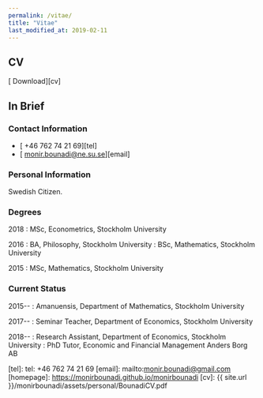 ```yaml
---
permalink: /vitae/
title: "Vitae"
last_modified_at: 2019-02-11
---
```


## CV

[<i class="fas fa-file-pdf"></i> Download][cv]

## In Brief

### Contact Information

- [<i class="fas fa-phone"></i> +46 762 74 21 69][tel]
- [<i class="fas fa-envelope"></i> monir.bounadi@ne.su.se][email]

### Personal Information

Swedish Citizen.

### Degrees

2018
:	MSc, Econometrics, Stockholm University

2016
:	BA, Philosophy, Stockholm University
:	BSc, Mathematics, Stockholm University

2015
:	MSc, Mathematics, Stockholm University

### Current Status 

2015--
:	Amanuensis, Department of Mathematics, Stockholm University

2017--
:	Seminar Teacher, Department of Economics, Stockholm University

2018--
:	Research Assistant, Department of Economics, Stockholm University 
:	PhD Tutor, Economic and Financial Management Anders Borg AB

[tel]: tel: +46 762 74 21 69
[email]: mailto:monir.bounadi@gmail.com
[homepage]: https://monirbounadi.github.io/monirbounadi
[cv]: {{ site.url }}/monirbounadi/assets/personal/BounadiCV.pdf
